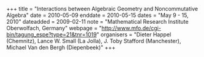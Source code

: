 +++
title = "Interactions between Algebraic Geometry and Noncommutative Algebra"
date = 2010-05-09
enddate = 2010-05-15
dates = "May 9 - 15, 2010"
dateadded = 2009-02-11
note = "Mathematical Research Institute Oberwolfach, Germany"
webpage = "http://www.mfo.de/cgi-bin/tagung_espe?type=21&tnr=1019"
organisers = "Dieter Happel (Chemnitz), Lance W. Small (La Jolla),
J. Toby Stafford (Manchester), Michael Van den Bergh (Diepenbeek)"
+++
